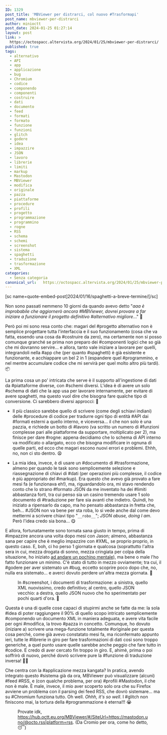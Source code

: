 ```yaml
---
ID: 1329
post_title: 'MBViewer per distrarci, col nuovo #Trasformapi'
post_name: mbviewer-per-distrarci
author: minioctt
post_date: 2024-01-25 01:27:14
layout: post
link: >
  https://octospacc.altervista.org/2024/01/25/mbviewer-per-distrarci/
published: true
tags:
  - alternativo
  - API
  - app
  - applicazione
  - bug
  - Chromium
  - codice
  - componendo
  - componenti
  - costruire
  - dati
  - documento
  - feed
  - formati
  - formato
  - funzione
  - funzioni
  - glitch
  - godere
  - idea
  - impazzire
  - JSON
  - lavoro
  - librerie
  - limiti
  - markup
  - Mastodon
  - MBViewer
  - modifica
  - originale
  - pazza
  - piattaforme
  - procedure
  - profili
  - progetto
  - programmazione
  - programmino
  - rogne
  - RSS
  - schema
  - schemi
  - screenshot
  - sistema
  - spaghetti
  - traduzione
  - trasformazione
  - XML
categories:
  - Senza categoria
canonical_url:   https://octospacc.altervista.org/2024/01/25/mbviewer-per-distrarci/
---
```

<!-- wp:paragraph -->
<p>[sc name=quote-embed-post]2024/01/16/spaghetti-a-breve-termine/[/sc]</p>
<!-- /wp:paragraph -->

<!-- wp:paragraph -->
<p>Non sono passati nemmeno 10 giorni da quando avevo detto "<em>aaa è improbabile che aggiornerò ancora #MBViewer, dovrei provare a far iniziare a funzionare il progetto definitivo #alternativo migliore</em>..." 🥴️</p>
<!-- /wp:paragraph -->

<!-- wp:paragraph -->
<p>Però poi mi sono resa conto che: magari del #progetto alternativo non è semplice progettare tutta l'interfaccia e il suo funzionamento (cosa che va fatta, essendo una cosa da #costruire da zero), ma certamente non si posso comunque granché se prima non preparo dei #componenti logici che so già che mi dovranno servire... e allora, tanto vale iniziare a lavorare per quelli, integrandoli nella #app che (per quanto #spaghetti) è già esistente e funzionante, e acchiappare un bel 2 in 1 (espandere quel #programmino, e nel mentre accumulare codice che mi servirà per quel molto altro più tardi). 📦️</p>
<!-- /wp:paragraph -->

<!-- wp:paragraph -->
<p>La prima cosa un po' intricata che serve è il supporto all'ingestione di dati da #piattaforme diverse, con #schemi diversi. L'idea è di avere un solo #schema di dati che la app usa per lavorare internamente, per evitare di avere spaghetti, ma questo vuol dire che bisogna fare qualche tipo di conversione. Ci sarebbero diversi approcci: 🔪️</p>
<!-- /wp:paragraph -->

<!-- wp:list -->
<ul><!-- wp:list-item -->
<li>Il più classico sarebbe quello di scrivere (come degli schiavi indiani) delle #procedure di codice per tradurre ogni tipo di entità #API dai #formati esterni a quello interno, e viceversa... il che non solo è una pazzia, e richiede un botto di #lavoro (va scritto un numero di #funzioni complesse pari alle piattaforme da supportare, moltiplicato per 2), ma finisce per dare #rogne: appena decidiamo che lo schema di API interno va modificato o allargato, ecco che bisogna modificare in ognuna di quelle parti, ed ecco che magari escono nuovi errori e problemi. Ehhh, no, non ci sto dentro. 😩️</li>
<!-- /wp:list-item --></ul>
<!-- /wp:list -->

<!-- wp:list -->
<ul><!-- wp:list-item -->
<li>La mia idea, invece, è di usare un #documento di #trasformazione, almeno per quando le task sono semplicemente selezione e riassegnazione di chiavi di #dati (per operazioni più complesse, il codice è più appropriato del #markup). Era questo che avevo già provato a fare mesi fa (e funzionava eh!), ma, riguardandolo ora, mi stavo rendendo conto che lo strano #formato JSON da me inventato ha dei #limiti abbastanza forti, tra cui penso sia un casino tremendo usare 1 solo documento di #traduzione per fare sia avanti che indietro. Quindi, ho iniziato a ripensarlo da capo, ma ho pensato abbastanza in fretta che, beh... #JSON non va bene per sta roba, lo si vede anche dal come devo mettermi a scrivere chiavi tipo "<code>__robo__</code>"; <em>JSON abuse, doing I am</em>. Però l'idea credo sia bona... 😋️</li>
<!-- /wp:list-item --></ul>
<!-- /wp:list -->

<!-- wp:paragraph -->
<p>E allora, fortunatamente sono tornata sana giusto in tempo, prima di #impazzire ancora una volta dopo mesi con Jason; almeno, abbastanza sana per capire che è meglio impazzire con #XML, se proprio proprio, in questo caso. E, boh, ci ho perso 1 giornata e qualcosa (soprattutto l'altra sera in cui, mezza drogata di sonno, mezza cringiata per colpa della situazione, ho iniziato <a href="https://matrix.to/#/!vwmDGYVJvlMFABfAUc:matrix.org/$FTOmS77benTi6XpMkGmOSz2XMg6uplPAhtldWaz_mzo">ad andare un pochino mentale</a>), ma bene o male l'ho fatto funzionare un minimo. C'è stato di tutto in mezzo ovviamente; tra cui, il #godere per aver sistemato un #bug, eccetto scoprire poco dopo che, no, nulla era sistemato... e averci dovuto perdere un'altra mezza giornata. 📆️</p>
<!-- /wp:paragraph -->

<!-- wp:paragraph -->
<p></p>
<!-- /wp:paragraph -->

<!-- wp:image {"id":1330,"sizeSlug":"large","linkDestination":"none"} -->
<figure class="wp-block-image size-large"><img src="{{site.cdnurl}}/assets/uploads/2024/01/image-9-960x451.png" alt="" class="wp-image-1330"/><figcaption class="wp-element-caption">In #screenshot, i documenti di trasformazione: a sinistra, quello XML nuovissimo, credo definitivo; al centro, quello JSON vecchio: a destra, quello JSON nuovo che ho sperimentato per pochi quarti d'ora. 💎️</figcaption></figure>
<!-- /wp:image -->

<!-- wp:paragraph -->
<p></p>
<!-- /wp:paragraph -->

<!-- wp:paragraph -->
<p>Questa è una di quelle cose capaci di stupirmi anche se fatte da me: la sola #idea di poter raggiungere il 90% di quello scopo intricato semplicemente #componendo un documento XML in maniera adeguata, e avere vita facile per ogni #modifica, la trovo #pazza in concetto. Comunque, ho dovuto (iniziare a) scrivere una mega-funzione totalmente #originale per questa cosa perché, come già avevo constatato mesi fa, ma riconfermato appunto ieri, tutte le #librerie in giro per fare trasformazioni di dati così sono troppo generiche, a quel punto usare quelle sarebbe anche peggio che fare tutto in #codice. E credo di aver cercato fin troppo in giro. E, ahimè, prima o poi soffrirò di nuovo, perché dovrò scrivere pure la #funzione di traduzione inversa! 😵‍💫️</p>
<!-- /wp:paragraph -->

<!-- wp:paragraph -->
<p>Che centra con la #applicazione mezza kangata? In pratica, avendo integrato questo #sistema già da ora, MBViewer può visualizzare (alcuni) #feed #RSS, e (con qualche problema, per ora) #profili #Mastodon, il che non è male. È male, invece, il mio aver scoperto solo ora che su Firefox avviene un problema con il parsing dei feed RSS, che dovrò sistemare... ma su #Chromium funziona tutto. Oh well. <em>Ohhh, it's so well</em>. I #glitch non finiscono mai, la tortura della #programmazione è eterna!!! 😭️</p>
<!-- /wp:paragraph -->

<!-- wp:paragraph -->
<p></p>
<!-- /wp:paragraph -->

<!-- wp:image {"id":1331,"sizeSlug":"full","linkDestination":"none"} -->
<figure class="wp-block-image size-full"><img src="{{site.cdnurl}}/assets/uploads/2024/01/image-10.png" alt="" class="wp-image-1331"/><figcaption class="wp-element-caption">Provate idk, <a href="https://hub.octt.eu.org/MBViewer/#/SiteUrl=https://mastodon.uno/@octo.rss|platform=rss">https://hub.octt.eu.org/MBViewer/#/SiteUrl=https://mastodon.uno/@octo.rss|platform=rss</a>. (Da Cromio per ora, come ho detto, 😴️)</figcaption></figure>
<!-- /wp:image -->
